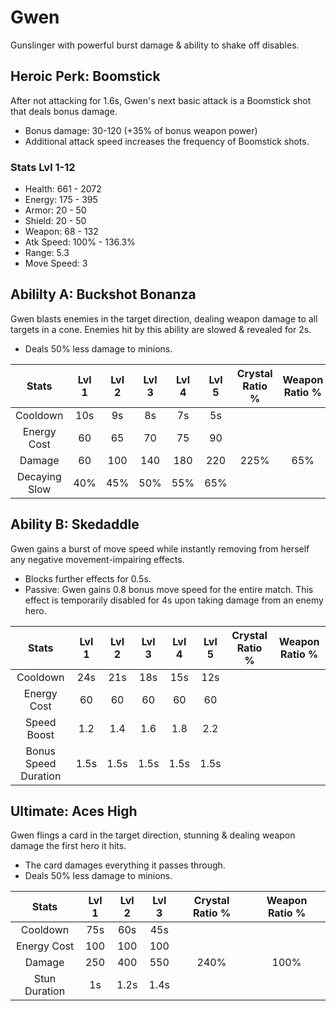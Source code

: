 # Gwen

Gunslinger with powerful burst damage & ability to shake off disables.

## Heroic Perk: Boomstick

After not attacking for 1.6s, Gwen's next basic attack is a Boomstick shot that deals bonus damage.

* Bonus damage: 30-120 \(+35% of bonus weapon power\)
* Additional attack speed increases the frequency of Boomstick shots.

### Stats Lvl 1-12

* Health: 661 - 2072
* Energy: 175 - 395
* Armor: 20 - 50
* Shield: 20 - 50
* Weapon: 68 - 132
* Atk Speed: 100% - 136.3%
* Range: 5.3
* Move Speed: 3

## Abililty A: Buckshot Bonanza

Gwen blasts enemies in the target direction, dealing weapon damage to all targets in a cone. Enemies hit by this ability are slowed & revealed for 2s.

* Deals 50% less damage to minions.

| Stats | Lvl 1 | Lvl 2 | Lvl 3 | Lvl 4 | Lvl 5 | Crystal      Ratio % | Weapon     Ratio % |
| :---: | :---: | :---: | :---: | :---: | :---: | :---: | :---: |
| Cooldown | 10s | 9s | 8s | 7s | 5s |  |  |
| Energy       Cost | 60 | 65 | 70 | 75 | 90 |  |  |
| Damage | 60 | 100 | 140 | 180 | 220 | 225% | 65% |
| Decaying   Slow | 40% | 45% | 50% | 55% | 65% |  |  |

## Ability B: Skedaddle

Gwen gains a burst of move speed while instantly removing from herself any negative movement-impairing effects.

* Blocks further effects for 0.5s.
* Passive: Gwen gains 0.8 bonus move speed for the entire match. This effect is temporarily disabled for 4s upon taking damage from an enemy hero.

| Stats | Lvl 1 | Lvl 2 | Lvl 3 | Lvl 4 | Lvl 5 | Crystal      Ratio % | Weapon     Ratio % |
| :---: | :---: | :---: | :---: | :---: | :---: | :---: | :---: |
| Cooldown | 24s | 21s | 18s | 15s | 12s |  |  |
| Energy       Cost | 60 | 60 | 60 | 60 | 60 |  |  |
| Speed        Boost | 1.2 | 1.4 | 1.6 | 1.8 | 2.2 |  |  |
| Bonus        Speed       Duration | 1.5s | 1.5s | 1.5s | 1.5s | 1.5s |  |  |

## Ultimate: Aces High

Gwen flings a card in the target direction, stunning & dealing weapon damage the first hero it hits.

* The card damages everything it passes through.
* Deals 50% less damage to minions.

| Stats | Lvl 1 | Lvl 2 | Lvl 3 | Crystal Ratio % | Weapon Ratio % |
| :---: | :---: | :---: | :---: | :---: | :---: |
| Cooldown | 75s | 60s | 45s |  |  |
| Energy Cost | 100 | 100 | 100 |  |  |
| Damage | 250 | 400 | 550 | 240% | 100% |
| Stun Duration | 1s | 1.2s | 1.4s |  |  |

